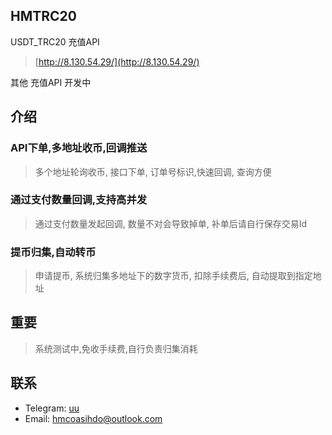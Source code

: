 ## HMTRC20

USDT_TRC20 充值API
> [http://8.130.54.29/](http://8.130.54.29/)

其他 充值API 开发中

## 介绍
### API下单,多地址收币,回调推送
>多个地址轮询收币, 接口下单, 订单号标识,快速回调, 查询方便

### 通过支付数量回调,支持高并发
> 通过支付数量发起回调, 数量不对会导致掉单, 补单后请自行保存交易Id

### 提币归集,自动转币
> 申请提币, 系统归集多地址下的数字货币, 扣除手续费后, 自动提取到指定地址

## 重要
> 系统测试中,免收手续费,自行负责归集消耗


## 联系
- Telegram: [uu](https://t.me/hmcoinservice)
- Email: hmcoasihdo@outlook.com
